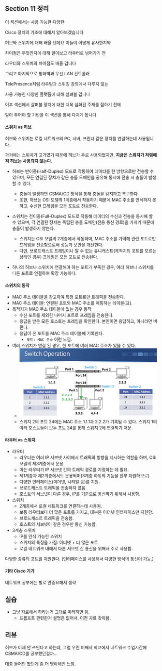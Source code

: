 ## Section 11 정리

#### 

이 섹션에서는 사용 가능한 다양한

Cisco 장치의 기초에 대해서 알아보겠습니다

허브와 스위치에 대해 배울 텐데요 이들이 어떻게 유사한지와

차이점은 무엇인지에 대해 알아보고 라우터로 넘어가기 전

라우터와 스위치의 차이점도 배울 겁니다

그리고 마지막으로 방화벽과 무선 LAN 컨트롤러

TelePresence처럼 라우팅과 스위칭 강의에서 다루지 않는

사용 가능한 다양한 플랫폼에 대해 살펴볼 겁니다

이후 섹션에서 살펴볼 장치에 대한 더욱 심화된 주제를 접하기 전에

알아 두어야 할 기반을 이 섹션을 통해 다지게 됩니다

#### 스위치 vs 허브

허브와 스위치는 로컬 네트워크의 PC, 서버, 프린터 같은 장치를 연결하는데 사용됩니다. 

과거에는 스위치가 고가였기 때문에 허브가 주로 사용되었지만, **지금은 스위치가 저렴해져 허브는 사용되지 않는다**.

- 허브는 반이중(Half-Duplex) 모드로 작동하여 데이터를 한 방향으로만 전송할 수 있으며, 모든 연결된 장치가 같은 충돌 도메인을 공유해 동시에 전송 시 충돌이 발생할 수 있다. 
    - 충돌이 발생하면 CSMA/CD 방식을 통해 충돌을 감지하고 복구한다. 
    - 또한, 허브는 OSI 모델의 1계층에서 작동하기 때문에 MAC 주소를 인식하지 못하고, 수신한 프레임을 모든 포트로 전송한다.

- 스위치는 전이중(Full-Duplex) 모드로 작동해 데이터의 수신과 전송을 동시에 할 수 있으며, 각 연결된 장치는 독립된 충돌 도메인(전용 통신 경로)을 가지기 때문에 충돌이 발생하지 않는다. 
    - 스위치는 OSI 모델의 2계층에서 작동하며, MAC 주소를 기억해 관련 포트로만 프레임을 전송함으로써 성능과 보안을 개선한다. 
    - 다만, 브로드캐스트 프레임이나 알 수 없는 유니캐스트(목적지의 포트를 모르는 상태인 경우) 프레임은 모든 포트로 전송된다.

- 하나의 허브나 스위치에 연결해야 하는 포트가 부족한 경우, 여러 허브나 스위치를 다른 포트로 연결하여 확장 가능하다.

#### 스위치의 동작

- MAC 주소 테이블을 참고하여 특정 포트로만 트래픽을 전송한다.
- MAC 주소 테이블: 연결된 포트와 MAC 주소를 매핑하는 테이블(표).
- 목적지가 MAC 주소 테이블에 없는 경우 동작
    - 수신 포트를 제외한 나머지 포트로 프레임을 전송한다.
    - 응답을 받은 모든 호스트는 프레임을 확인한다. 본인이면 응답하고, 아니라면 버린다.
    - 응답이 온 포트를 MAC 주소 테이블에 기록한다.
        - `포트: MAC 주소` 이런 느낌.
- 여러 스위치가 연결 된 경우, 한 포트에 여러 MAC 주소가 있을 수 있다.
    - ![alt text](image.png)
    - 스위치 2의 포트 24에는 MAC 주소 1.1.1과 2.2.2가 기록될 수 있다. 스위치 1의 여러 호스트들이 모두 포트 24를 통해 스위치 2에 연결되기 때문.

#### 라우터 vs 스위치

- 라우터
    - 라우터는 여러 IP 서브넷 사이에서 트래픽의 방향을 지시하는 역할을 하며, OSI 모델의 제3계층에서 운용
    - 이는 라우터가 IP 서브넷 간의 트래픽 경로를 지정하는 데 필요. 
    - 제1계층과 제2계층에서도 운용되며(3계층 하위의 기능을 전부 지원하므로)
    - 다양한 인터페이스(이더넷, 시리얼 등)를 지원.
    - 브로드캐스트 트래픽을 전송하지 않음.
    - 호스트의 서브넷이 다른 경우, IP를 기준으로 통신하기 위해서 사용함.
- 스위치
    - 2계층에서 로컬 네트워크를 연결하는데 사용됨.
    - 보통 라우터보다 더 많은 포트를 가지고, 대부분 이더넷 인터페이스만 지원함.
    - 브로드캐스트 트래픽을 전송함.
    - 호스트의 서브넷이 같은 경우만 통신 가능함.
- 3계층 스위치 
    - IP를 인식 가능한 스위치
    - 스위치의 특징을 가짐: 이더넷 + 더 많은 포트
    - 로컬 네트워크 내에서 다른 서브넷 간 통신을 위해서 주로 사용함.


다양한 종류의 포트를 지원한다. (인터페이스를 사용해서 다양한 방식의 통신이 가능.) 

#### 기타 Cisco 기기

네트워크 공부에는 별로 안중요해서 생략

## 실습

- 그냥 자료해서 하라는거 그대로 따라하면 됨.
    - 프롬프트 관련한거 설명은 없어서, 이전 자료 찾아봄.

## 리뷰

허브가 이제 안 쓰인다고 하는데, 그럼 우린 어째서 학교에서 네트워크 수업시간에 CSMA/CD를 공부헀던걸까...

대충 들어만 봤던게 좀 더 명확해진 느낌.